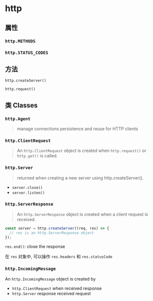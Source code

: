 # http

## 属性

### `http.METHODS`

### `http.STATUS_CODES`

## 方法

`http.createServer()`

`http.request()`

## 类 Classes

### `http.Agent`

> manage connections persistence and reuse for HTTP clients

### `http.ClientRequest`

> An `http.ClientRequest` object is created when `http.request()` or `http.get()` is called.

### `http.Server`

> returned when creating a new server using http.createServer().

- `server.close()`
- `server.listen()`

### `http.ServerResponse`

> An `http.ServerResponse` object is created when a client request is received.

```js
const server = http.createServer((req, res) => {
  // res is an http.ServerResponse object
});
```

`res.end()`: close the response

在 `res` 对象中, 可以操作 `res.headers` 和 `res.statusCode`

### `http.IncomingMessage`

An `http.IncomingMessage` object is created by

- `http.ClientRequest` when received response
- `http.Server` response received request